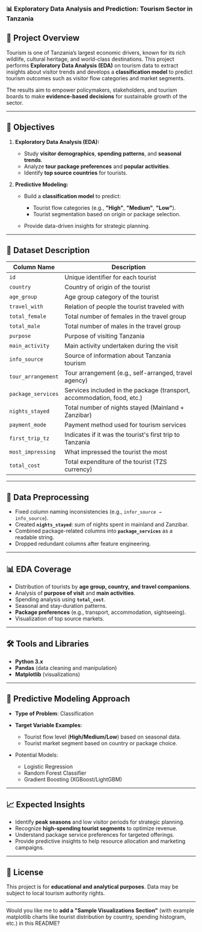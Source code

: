 ### **📊 Exploratory Data Analysis and Prediction: Tourism Sector in Tanzania**

## 📌 Project Overview

Tourism is one of Tanzania’s largest economic drivers, known for its rich wildlife, cultural heritage, and world-class destinations. This project performs **Exploratory Data Analysis (EDA)** on tourism data to extract insights about visitor trends and develops a **classification model** to predict tourism outcomes such as visitor flow categories and market segments.

The results aim to empower policymakers, stakeholders, and tourism boards to make **evidence-based decisions** for sustainable growth of the sector.

---

## 🎯 Objectives

1. **Exploratory Data Analysis (EDA):**

   - Study **visitor demographics**, **spending patterns**, and **seasonal trends**.
   - Analyze **tour package preferences** and **popular activities**.
   - Identify **top source countries** for tourists.

2. **Predictive Modeling:**

   - Build a **classification model** to predict:

     - Tourist flow categories (e.g., **"High"**, **"Medium"**, **"Low"**).
     - Tourist segmentation based on origin or package selection.

   - Provide data-driven insights for strategic planning.

---

## 📂 Dataset Description

| Column Name        | Description                                                             |
| ------------------ | ----------------------------------------------------------------------- |
| `id`               | Unique identifier for each tourist                                      |
| `country`          | Country of origin of the tourist                                        |
| `age_group`        | Age group category of the tourist                                       |
| `travel_with`      | Relation of people the tourist traveled with                            |
| `total_female`     | Total number of females in the travel group                             |
| `total_male`       | Total number of males in the travel group                               |
| `purpose`          | Purpose of visiting Tanzania                                            |
| `main_activity`    | Main activity undertaken during the visit                               |
| `info_source`      | Source of information about Tanzania tourism                            |
| `tour_arrangement` | Tour arrangement (e.g., self-arranged, travel agency)                   |
| `package_services` | Services included in the package (transport, accommodation, food, etc.) |
| `nights_stayed`    | Total number of nights stayed (Mainland + Zanzibar)                     |
| `payment_mode`     | Payment method used for tourism services                                |
| `first_trip_tz`    | Indicates if it was the tourist's first trip to Tanzania                |
| `most_impressing`  | What impressed the tourist the most                                     |
| `total_cost`       | Total expenditure of the tourist (TZS currency)                         |

---

## 🔧 Data Preprocessing

- Fixed column naming inconsistencies (e.g., `infor_source → info_source`).
- Created **`nights_stayed`**: sum of nights spent in mainland and Zanzibar.
- Combined package-related columns into **`package_services`** as a readable string.
- Dropped redundant columns after feature engineering.

---

## 📊 EDA Coverage

- Distribution of tourists by **age group, country, and travel companions**.
- Analysis of **purpose of visit** and **main activities**.
- Spending analysis using **`total_cost`**.
- Seasonal and stay-duration patterns.
- **Package preferences** (e.g., transport, accommodation, sightseeing).
- Visualization of top source markets.

---

## 🛠 Tools and Libraries

- **Python 3.x**
- **Pandas** (data cleaning and manipulation)
- **Matplotlib** (visualizations)

---

## 🔮 Predictive Modeling Approach

- **Type of Problem**: Classification
- **Target Variable Examples**:

  - Tourist flow level (**High/Medium/Low**) based on seasonal data.
  - Tourist market segment based on country or package choice.

- Potential Models:

  - Logistic Regression
  - Random Forest Classifier
  - Gradient Boosting (XGBoost/LightGBM)

---

## 📈 Expected Insights

- Identify **peak seasons** and low visitor periods for strategic planning.
- Recognize **high-spending tourist segments** to optimize revenue.
- Understand package service preferences for targeted offerings.
- Provide predictive insights to help resource allocation and marketing campaigns.

---

## 📜 License

This project is for **educational and analytical purposes**. Data may be subject to local tourism authority rights.

---

Would you like me to **add a "Sample Visualizations Section"** (with example matplotlib charts like tourist distribution by country, spending histogram, etc.) in this README?
